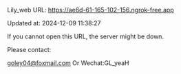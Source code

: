 Lily_web URL: https://ae6d-61-165-102-156.ngrok-free.app

Updated at: 2024-12-09 11:38:27

If you cannot open this URL, the server might be down.

Please contact: 

goley04@foxmail.com Or Wechat:GL_yeaH